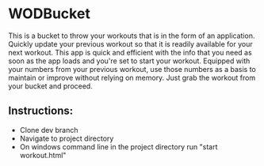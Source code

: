 # WODBucket
This is a bucket to throw your workouts that is in the form of an application.  Quickly update your previous workout so that it is readily available for your next workout.  This app is quick and efficient with the info that you need as soon as the app loads and you're set to start your workout.  Equipped with your numbers from your previous workout, use those numbers as a basis to maintain or improve without relying on memory.  Just grab the workout from your bucket and proceed.
## Instructions: 
* Clone dev branch
* Navigate to project directory
* On windows command line in the project directory run "start workout.html"
